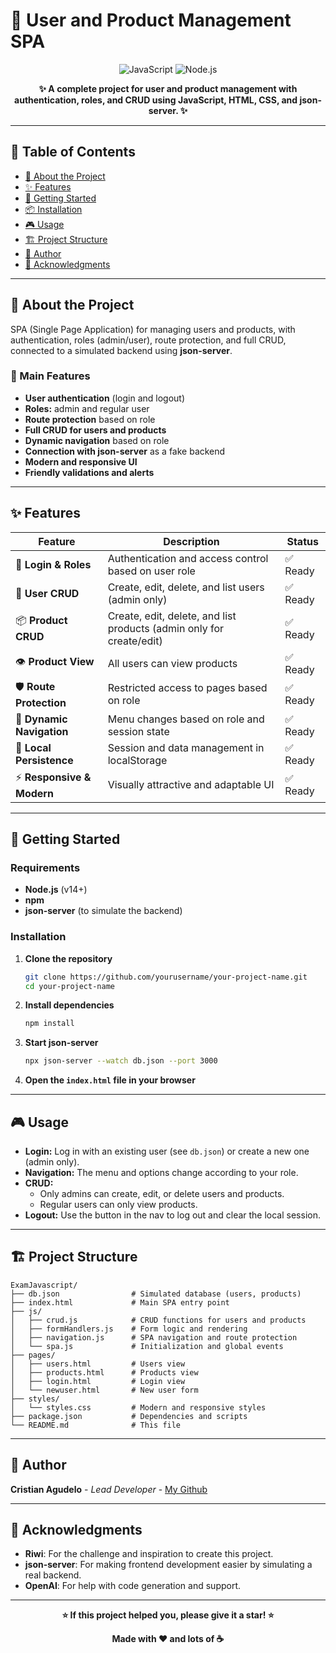 # 🚀 User and Product Management SPA

<div align="center">

![JavaScript](https://img.shields.io/badge/JavaScript-F7DF1E?style=for-the-badge&logo=javascript&logoColor=black)
![Node.js](https://img.shields.io/badge/Node.js-43853D?style=for-the-badge&logo=node.js&logoColor=white)

**✨ A complete project for user and product management with authentication, roles, and CRUD using JavaScript, HTML, CSS, and json-server. ✨**

</div>

---

## 📖 Table of Contents

- [🎯 About the Project](#-about-the-project)
- [✨ Features](#-features)
- [🚀 Getting Started](#-getting-started)
- [📦 Installation](#-installation)
- [🎮 Usage](#-usage)
- [🏗️ Project Structure](#️-project-structure)
- [👥 Author](#-author)
- [🙏 Acknowledgments](#-acknowledgments)

---

## 🎯 About the Project

SPA (Single Page Application) for managing users and products, with authentication, roles (admin/user), route protection, and full CRUD, connected to a simulated backend using **json-server**.

### 🌟 Main Features

- **User authentication** (login and logout)
- **Roles:** admin and regular user
- **Route protection** based on role
- **Full CRUD for users and products**
- **Dynamic navigation** based on role
- **Connection with json-server** as a fake backend
- **Modern and responsive UI**
- **Friendly validations and alerts**

---

## ✨ Features

| Feature                    | Description                                                          | Status   |
| -------------------------- | -------------------------------------------------------------------- | -------- |
| 🔐 **Login & Roles**       | Authentication and access control based on user role                 | ✅ Ready |
| 👤 **User CRUD**           | Create, edit, delete, and list users (admin only)                    | ✅ Ready |
| 📦 **Product CRUD**        | Create, edit, delete, and list products (admin only for create/edit) | ✅ Ready |
| 👁️ **Product View**        | All users can view products                                          | ✅ Ready |
| 🛡️ **Route Protection**    | Restricted access to pages based on role                             | ✅ Ready |
| 🧭 **Dynamic Navigation**  | Menu changes based on role and session state                         | ✅ Ready |
| 💾 **Local Persistence**   | Session and data management in localStorage                          | ✅ Ready |
| ⚡ **Responsive & Modern** | Visually attractive and adaptable UI                                 | ✅ Ready |

---

## 🚀 Getting Started

### Requirements

- **Node.js** (v14+)
- **npm**
- **json-server** (to simulate the backend)

### Installation

1. **Clone the repository**
   ```bash
   git clone https://github.com/yourusername/your-project-name.git
   cd your-project-name
   ```
2. **Install dependencies**
   ```bash
   npm install
   ```
3. **Start json-server**
   ```bash
   npx json-server --watch db.json --port 3000
   ```
4. **Open the `index.html` file in your browser**

---

## 🎮 Usage

- **Login:** Log in with an existing user (see `db.json`) or create a new one (admin only).
- **Navigation:** The menu and options change according to your role.
- **CRUD:**
  - Only admins can create, edit, or delete users and products.
  - Regular users can only view products.
- **Logout:** Use the button in the nav to log out and clear the local session.

---

## 🏗️ Project Structure

```
ExamJavascript/
├── db.json                # Simulated database (users, products)
├── index.html             # Main SPA entry point
├── js/
│   ├── crud.js            # CRUD functions for users and products
│   ├── formHandlers.js    # Form logic and rendering
│   ├── navigation.js      # SPA navigation and route protection
│   └── spa.js             # Initialization and global events
├── pages/
│   ├── users.html         # Users view
│   ├── products.html      # Products view
│   ├── login.html         # Login view
│   └── newuser.html       # New user form
├── styles/
│   └── styles.css         # Modern and responsive styles
├── package.json           # Dependencies and scripts
└── README.md              # This file
```

---

## 👥 Author

**Cristian Agudelo** - _Lead Developer_ - [My Github](https://github.com/crismiau)

---

## 🙏 Acknowledgments

- **Riwi**: For the challenge and inspiration to create this project.
- **json-server**: For making frontend development easier by simulating a real backend.
- **OpenAI**: For help with code generation and support.

---

<div align="center">

**⭐ If this project helped you, please give it a star! ⭐**

**Made with ❤️ and lots of ☕**

</div>
